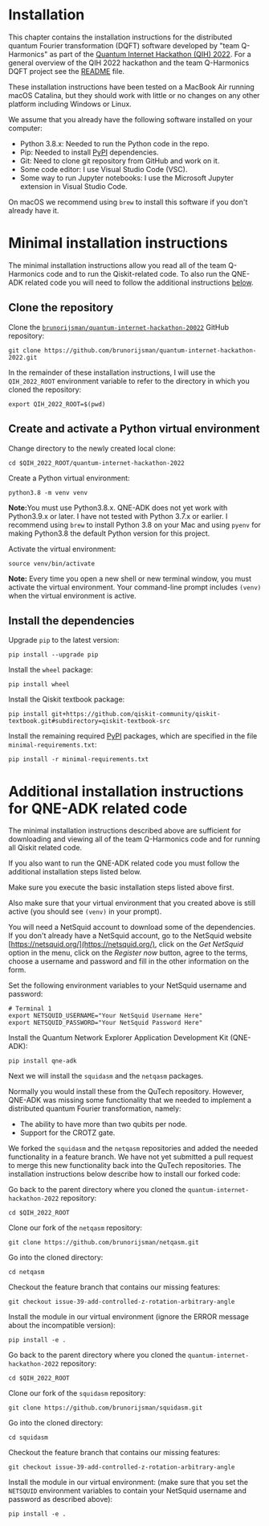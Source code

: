 # Installation

This chapter contains the installation instructions for the distributed quantum Fourier
transformation (DQFT)
software developed by "team Q-Harmonics" as part of the
[Quantum Internet Hackathon (QIH) 2022](https://labs.ripe.net/author/karla-white/take-part-in-the-quantum-internet-hackathon-2022/).
For a general overview of the QIH 2022 hackathon and the team Q-Harmonics DQFT project
see the [README](../README.md) file.

These installation instructions have been tested on a MacBook Air running macOS Catalina, but
they should work with little or no changes on any other platform including Windows or Linux.

We assume that you already have the following software installed on your computer:
 * Python 3.8.x: Needed to run the Python code in the repo.
 * Pip: Needed to install [PyPI](https://pypi.org/) dependencies.
 * Git: Need to clone git repository from GitHub and work on it.
 * Some code editor: I use Visual Studio Code (VSC).
 * Some way to run Jupyter notebooks: I use the Microsoft Jupyter extension in Visual Studio Code.

On macOS we recommend using `brew` to install this software if you don't already have it.

# Minimal installation instructions

The minimal installation instructions allow you read all of the team Q-Harmonics code and
to run the Qiskit-related code.
To also run the QNE-ADK related code you will need to follow the additional instructions
[below](#additional-installation-instructions-for-qne-adk-related-code).

## Clone the repository

Clone the 
[`brunorijsman/quantum-internet-hackathon-20022`](https://github.com/brunorijsman/quantum-internet-hackathon-2022/)
GitHub repository:

```
git clone https://github.com/brunorijsman/quantum-internet-hackathon-2022.git
```

In the remainder of these installation instructions, I will use the `QIH_2022_ROOT` environment
variable to refer to the directory in which you cloned the repository:

```
export QIH_2022_ROOT=$(pwd)
```


## Create and activate a Python virtual environment

Change directory to the newly created local clone:

```
cd $QIH_2022_ROOT/quantum-internet-hackathon-2022
```


Create a Python virtual environment:

```
python3.8 -m venv venv
```

<b>Note:</b>You must use Python3.8.x. QNE-ADK does not yet work with Python3.9.x or later.
I have not tested with Python 3.7.x or earlier. I recommend using `brew` to install Python 3.8 on
your Mac and using `pyenv` for making Python3.8 the default Python version for this project.

Activate the virtual environment:

```
source venv/bin/activate
```

<b>Note:</b> Every time you open a new shell or new terminal window, you must activate the
virtual environment. Your command-line prompt includes `(venv)` when the virtual environment is
active.

## Install the dependencies

Upgrade `pip` to the latest version:

```
pip install --upgrade pip
```

Install the `wheel` package:

```
pip install wheel
```

Install the Qiskit textbook package:

```
pip install git+https://github.com/qiskit-community/qiskit-textbook.git#subdirectory=qiskit-textbook-src
```

Install the remaining required [PyPI](https://pypi.org/) packages, which are specified
in the file `minimal-requirements.txt`:

```
pip install -r minimal-requirements.txt
```

# Additional installation instructions for QNE-ADK related code

The minimal installation instructions described above are sufficient for downloading and viewing
all of the team Q-Harmonics code and for running all Qiskit related code.

If you also want to run the QNE-ADK related code you must follow the additional installation steps
listed below.

Make sure you execute the basic installation steps listed above first.

Also make sure that your virtual environment that you created above is still active (you should
see `(venv)` in your prompt).

You will need a NetSquid account to download some of the dependencies. If you don't already have
a NetSquid account, go to the NetSquid website [https://netsquid.org/](https://netsquid.org/),
click on the _Get NetSquid_ option in the menu, click on the _Register now_ button, agree to the
terms, choose a username and password and fill in the other information on the form.

Set the following environment variables to your NetSquid username and password:

```
# Terminal 1
export NETSQUID_USERNAME="Your NetSquid Username Here"
export NETSQUID_PASSWORD="Your NetSquid Password Here"
```

Install the Quantum Network Explorer Application Development Kit (QNE-ADK):

```
pip install qne-adk
```

Next we will install the `squidasm` and the `netqasm` packages.

Normally you would install these from the QuTech repository.
However, QNE-ADK was missing some functionality that we needed to implement a distributed quantum
Fourier transformation, namely:
 * The ability to have more than two qubits per node.
 * Support for the CROTZ gate.

We forked the `squidasm` and the `netqasm` repositories and added the needed functionality in a
feature branch.
We have not yet submitted a pull request to merge this new functionality back into the QuTech
repositories.
The installation instructions below describe how to install our forked code:

Go back to the parent directory where you cloned the `quantum-internet-hackathon-2022`
repository:

```
cd $QIH_2022_ROOT
```

Clone our fork of the `netqasm` repository:

```
git clone https://github.com/brunorijsman/netqasm.git
```

Go into the cloned directory:

```
cd netqasm
```

Checkout the feature branch that contains our missing features:

```
git checkout issue-39-add-controlled-z-rotation-arbitrary-angle
```

Install the module in our virtual environment
(ignore the ERROR message about the incompatible version):

```
pip install -e .
```

Go back to the parent directory where you cloned the `quantum-internet-hackathon-2022`
repository:

```
cd $QIH_2022_ROOT
```

Clone our fork of the `squidasm` repository:

```
git clone https://github.com/brunorijsman/squidasm.git
```

Go into the cloned directory:

```
cd squidasm
```

Checkout the feature branch that contains our missing features:

```
git checkout issue-39-add-controlled-z-rotation-arbitrary-angle
```

Install the module in our virtual environment:
(make sure that you set the `NETSQUID` environment variables
to contain your NetSquid username and password as described above):

```
pip install -e .
```
